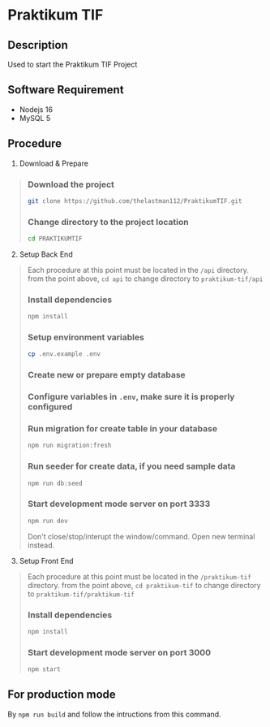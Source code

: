 # Praktikum TIF

## Description
Used to start the Praktikum TIF Project

## Software Requirement
- Nodejs 16
- MySQL 5

## Procedure
1. Download & Prepare
> ### Download the project
> ```bash
> git clone https://github.com/thelastman112/PraktikumTIF.git
> ```
> ### Change directory to the project location
> ```bash
> cd PRAKTIKUMTIF
> ```
2. Setup Back End
> Each procedure at this point must be located in the ```/api``` directory. from the point above, ```cd api``` to change directory to ```praktikum-tif/api```
> ### Install dependencies
> ```bash
> npm install
> ```
> ### Setup environment variables
> ```bash
> cp .env.example .env
> ```
> ### Create new or prepare empty database
> ### Configure variables in ```.env```, make sure it is properly configured
> ### Run migration for create table in your database
> ```bash
> npm run migration:fresh
> ```
> ### Run seeder for create data, if you need sample data
> ```bash
> npm run db:seed
> ```
> ### Start development mode server on port 3333
> ```bash
> npm run dev
> ```
> Don't close/stop/interupt the window/command.
> Open new terminal instead.
3. Setup Front End
> Each procedure at this point must be located in the ```/praktikum-tif``` directory. from the point above, ```cd praktikum-tif``` to change directory to ```praktikum-tif/praktikum-tif```
> ### Install dependencies
> ```bash
> npm install
> ```
> ### Start development mode server on port 3000
> ```bash
> npm start
> ```

## For production mode
By ```npm run build``` and follow the intructions from this command.